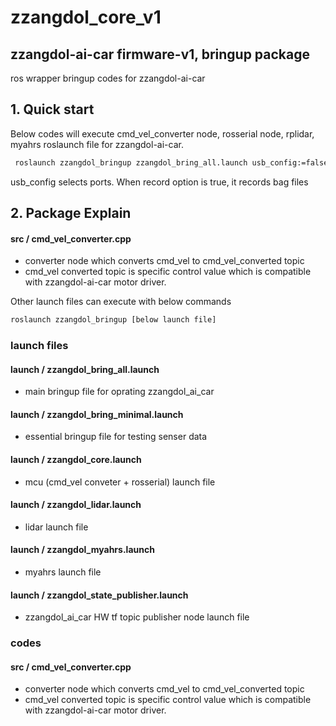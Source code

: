 # zzangdol_core_v1 
## zzangdol-ai-car firmware-v1, bringup package
ros wrapper bringup codes for zzangdol-ai-car

## 1. Quick start

Below codes will execute cmd_vel_converter node, rosserial node,
rplidar, myahrs roslaunch file for zzangdol-ai-car.


```bash
 roslaunch zzangdol_bringup zzangdol_bring_all.launch usb_config:=false record:=false
```
usb_config selects ports. When record option is true, it records bag files

## 2. Package Explain

#### src / cmd_vel_converter.cpp

- converter node which converts cmd_vel to cmd_vel_converted topic
- cmd_vel converted topic is specific control value which is compatible with zzangdol-ai-car motor driver.


Other launch files can execute with below commands

```bash
roslaunch zzangdol_bringup [below launch file]
```

### launch files

#### launch / zzangdol_bring_all.launch

- main bringup file for oprating zzangdol_ai_car

#### launch / zzangdol_bring_minimal.launch

- essential bringup file for testing senser data

#### launch / zzangdol_core.launch

- mcu (cmd_vel conveter + rosserial) launch file

#### launch / zzangdol_lidar.launch

- lidar launch file

#### launch / zzangdol_myahrs.launch

- myahrs launch file

#### launch / zzangdol_state_publisher.launch

- zzangdol_ai_car HW tf topic publisher node launch file


### codes

#### src / cmd_vel_converter.cpp

- converter node which converts cmd_vel to cmd_vel_converted topic
- cmd_vel converted topic is specific control value which is compatible with zzangdol-ai-car motor driver.
